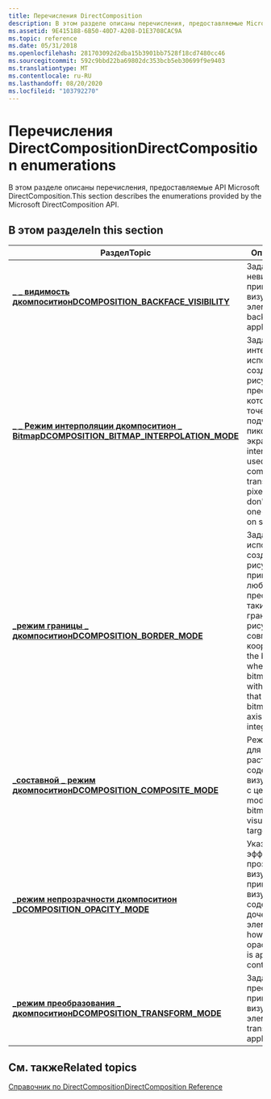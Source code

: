 ```yaml
---
title: Перечисления DirectComposition
description: В этом разделе описаны перечисления, предоставляемые Microsoft DirectComposition \ 32; API.
ms.assetid: 9E415188-6B50-40D7-A208-D1E3708CAC9A
ms.topic: reference
ms.date: 05/31/2018
ms.openlocfilehash: 281703092d2dba15b3901bb7528f18cd7480cc46
ms.sourcegitcommit: 592c9bbd22ba69802dc353bcb5eb30699f9e9403
ms.translationtype: MT
ms.contentlocale: ru-RU
ms.lasthandoff: 08/20/2020
ms.locfileid: "103792270"
---
```

# <a name="directcomposition-enumerations"></a><span data-ttu-id="acdb6-103">Перечисления DirectComposition</span><span class="sxs-lookup"><span data-stu-id="acdb6-103">DirectComposition enumerations</span></span>

<span data-ttu-id="acdb6-104">В этом разделе описаны перечисления, предоставляемые API Microsoft DirectComposition.</span><span class="sxs-lookup"><span data-stu-id="acdb6-104">This section describes the enumerations provided by the Microsoft DirectComposition API.</span></span>

## <a name="in-this-section"></a><span data-ttu-id="acdb6-105">В этом разделе</span><span class="sxs-lookup"><span data-stu-id="acdb6-105">In this section</span></span>



| <span data-ttu-id="acdb6-106">Раздел</span><span class="sxs-lookup"><span data-stu-id="acdb6-106">Topic</span></span>                                                                                                  | <span data-ttu-id="acdb6-107">Описание</span><span class="sxs-lookup"><span data-stu-id="acdb6-107">Description</span></span>                                                                                                                                                                                         |
|--------------------------------------------------------------------------------------------------------|-----------------------------------------------------------------------------------------------------------------------------------------------------------------------------------------------------|
| [<span data-ttu-id="acdb6-108">**\_ \_ видимость дкомпоситион**</span><span class="sxs-lookup"><span data-stu-id="acdb6-108">**DCOMPOSITION\_BACKFACE\_VISIBILITY**</span></span>](/windows/desktop/api/DcompTypes/ne-dcomptypes-dcomposition_backface_visibility)<br/>              | <span data-ttu-id="acdb6-109">Задает видимость невидимой стороны, применяемую к визуальному элементу.</span><span class="sxs-lookup"><span data-stu-id="acdb6-109">Specifies the backface visibility to be applied to a visual.</span></span> <br/>                                                                                                                            |
| [<span data-ttu-id="acdb6-110">**\_ \_ Режим интерполяции дкомпоситион \_ Bitmap**</span><span class="sxs-lookup"><span data-stu-id="acdb6-110">**DCOMPOSITION\_BITMAP\_INTERPOLATION\_MODE**</span></span>](/windows/desktop/api/DcompTypes/ne-dcomptypes-dcomposition_bitmap_interpolation_mode)<br/> | <span data-ttu-id="acdb6-111">Задает режим интерполяции, используемый при создании точечного рисунка с любым преобразованием, в котором Пиксели точечного рисунка не подчеркнуты в пикселах на экране.</span><span class="sxs-lookup"><span data-stu-id="acdb6-111">Specifies the interpolation mode to be used when a bitmap is composed with any transform where the pixels in the bitmap don't line up exactly one-to-one with pixels on screen.</span></span> <br/>         |
| [<span data-ttu-id="acdb6-112">**\_режим границы \_ дкомпоситион**</span><span class="sxs-lookup"><span data-stu-id="acdb6-112">**DCOMPOSITION\_BORDER\_MODE**</span></span>](/windows/desktop/api/DcompTypes/ne-dcomptypes-dcomposition_border_mode)<br/>                              | <span data-ttu-id="acdb6-113">Задает режим границы, используемый при создании точечного рисунка или применение клипа с любым преобразованием таким образом, чтобы границы точечного рисунка или клипа не совпадали с целыми координатами.</span><span class="sxs-lookup"><span data-stu-id="acdb6-113">Specifies the border mode to use when composing a bitmap or applying a clip with any transform such that the edges of the bitmap or clip are not axis-aligned with integer coordinates.</span></span> <br/> |
| [<span data-ttu-id="acdb6-114">**\_составной \_ режим дкомпоситион**</span><span class="sxs-lookup"><span data-stu-id="acdb6-114">**DCOMPOSITION\_COMPOSITE\_MODE**</span></span>](/windows/desktop/api/DcompTypes/ne-dcomptypes-dcomposition_composite_mode)<br/>                        | <span data-ttu-id="acdb6-115">Режим, используемый для смешения растрового содержимого визуального элемента с целью отрисовки.</span><span class="sxs-lookup"><span data-stu-id="acdb6-115">The mode to use to blend the bitmap content of a visual with the render target.</span></span><br/>                                                                                                          |
| [<span data-ttu-id="acdb6-116">**\_режим непрозрачности дкомпоситион \_**</span><span class="sxs-lookup"><span data-stu-id="acdb6-116">**DCOMPOSITION\_OPACITY\_MODE**</span></span>](/windows/desktop/api/dcomptypes/ne-dcomptypes-dcomposition_opacity_mode)<br/>                            | <span data-ttu-id="acdb6-117">Указывает, как эффективное значение прозрачности визуального элемента применяется к этому визуальному содержимому и дочерним элементам.</span><span class="sxs-lookup"><span data-stu-id="acdb6-117">Specifies how the effective opacity value of a visual is applied to that visual s content and children.</span></span><br/>                                                                                  |
| <span data-ttu-id="acdb6-118">[**\_режим преобразования \_ дкомпоситион**](/previous-versions/windows/desktop/legacy/dn904487(v=vs.85))</span><span class="sxs-lookup"><span data-stu-id="acdb6-118">[**DCOMPOSITION\_TRANSFORM\_MODE**](/previous-versions/windows/desktop/legacy/dn904487(v=vs.85))</span></span><br/>                        | <span data-ttu-id="acdb6-119">Задает стиль преобразования, применяемый к визуальному элементу.</span><span class="sxs-lookup"><span data-stu-id="acdb6-119">Specifies the transform style to be applied to a visual.</span></span> <br/>                                                                                                                                |



 

## <a name="related-topics"></a><span data-ttu-id="acdb6-120">См. также</span><span class="sxs-lookup"><span data-stu-id="acdb6-120">Related topics</span></span>

<dl> <dt>

[<span data-ttu-id="acdb6-121">Справочник по DirectComposition</span><span class="sxs-lookup"><span data-stu-id="acdb6-121">DirectComposition Reference</span></span>](reference.md)
</dt> </dl>

 


